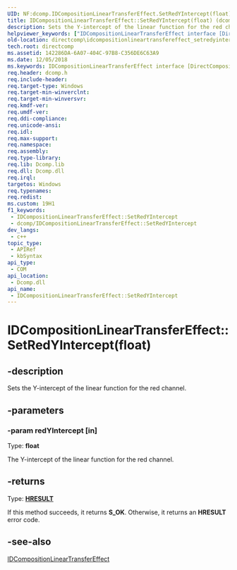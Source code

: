 ```yaml
---
UID: NF:dcomp.IDCompositionLinearTransferEffect.SetRedYIntercept(float)
title: IDCompositionLinearTransferEffect::SetRedYIntercept(float) (dcomp.h)
description: Sets the Y-intercept of the linear function for the red channel.
helpviewer_keywords: ["IDCompositionLinearTransferEffect interface [DirectComposition]","SetRedYIntercept method","IDCompositionLinearTransferEffect.SetRedYIntercept","IDCompositionLinearTransferEffect.SetRedYIntercept(float)","IDCompositionLinearTransferEffect::SetRedYIntercept","IDCompositionLinearTransferEffect::SetRedYIntercept(float)","SetRedYIntercept","SetRedYIntercept method [DirectComposition]","SetRedYIntercept method [DirectComposition]","IDCompositionLinearTransferEffect interface","dcomp/IDCompositionLinearTransferEffect::SetRedYIntercept","directcomp.idcompositionlineartransfereffect_setredyintercept"]
old-location: directcomp\idcompositionlineartransfereffect_setredyintercept.htm
tech.root: directcomp
ms.assetid: 142286DA-6A07-404C-97B8-C356DE6C63A9
ms.date: 12/05/2018
ms.keywords: IDCompositionLinearTransferEffect interface [DirectComposition],SetRedYIntercept method, IDCompositionLinearTransferEffect.SetRedYIntercept, IDCompositionLinearTransferEffect.SetRedYIntercept(float), IDCompositionLinearTransferEffect::SetRedYIntercept, IDCompositionLinearTransferEffect::SetRedYIntercept(float), SetRedYIntercept, SetRedYIntercept method [DirectComposition], SetRedYIntercept method [DirectComposition],IDCompositionLinearTransferEffect interface, dcomp/IDCompositionLinearTransferEffect::SetRedYIntercept, directcomp.idcompositionlineartransfereffect_setredyintercept
req.header: dcomp.h
req.include-header: 
req.target-type: Windows
req.target-min-winverclnt: 
req.target-min-winversvr: 
req.kmdf-ver: 
req.umdf-ver: 
req.ddi-compliance: 
req.unicode-ansi: 
req.idl: 
req.max-support: 
req.namespace: 
req.assembly: 
req.type-library: 
req.lib: Dcomp.lib
req.dll: Dcomp.dll
req.irql: 
targetos: Windows
req.typenames: 
req.redist: 
ms.custom: 19H1
f1_keywords:
 - IDCompositionLinearTransferEffect::SetRedYIntercept
 - dcomp/IDCompositionLinearTransferEffect::SetRedYIntercept
dev_langs:
 - c++
topic_type:
 - APIRef
 - kbSyntax
api_type:
 - COM
api_location:
 - Dcomp.dll
api_name:
 - IDCompositionLinearTransferEffect::SetRedYIntercept
---
```


# IDCompositionLinearTransferEffect::SetRedYIntercept(float)


## -description

Sets the Y-intercept of the linear function for the red channel.

## -parameters

### -param redYIntercept [in]

Type: <b>float</b>

The Y-intercept of the linear function for the red channel.

## -returns

Type: <b><a href="/windows/win32/com/structure-of-com-error-codes">HRESULT</a></b>

If this method succeeds, it returns <b xmlns:loc="http://microsoft.com/wdcml/l10n">S_OK</b>. Otherwise, it returns an <b xmlns:loc="http://microsoft.com/wdcml/l10n">HRESULT</b> error code.

## -see-also

<a href="/windows/desktop/api/dcomp/nn-dcomp-idcompositionlineartransfereffect">IDCompositionLinearTransferEffect</a>

